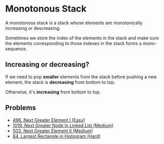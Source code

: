 # Monotonous Stack

A monotonous stack is a stack whose elements are monotonically increasing or descreasing.

Sometimes we store the index of the elements in the stack and make sure the elements corresponding to those indexes in the stack forms a mono-sequence.

## Increasing or decreasing?

If we need to pop **smaller** elements from the stack before pushing a new element, the stack is **decreasing** from bottom to top.

Otherwise, it's **increasing** from bottom to top.

## Problems

* [496. Next Greater Element I (Easy)](https://leetcode.com/problems/next-greater-element-i/)
* [1019. Next Greater Node In Linked List (Medium)](https://leetcode.com/problems/next-greater-node-in-linked-list/)
* [503. Next Greater Element II (Medium)](https://leetcode.com/problems/next-greater-element-ii/)
* [84. Largest Rectangle in Histogram (Hard)](https://leetcode.com/problems/largest-rectangle-in-histogram/)